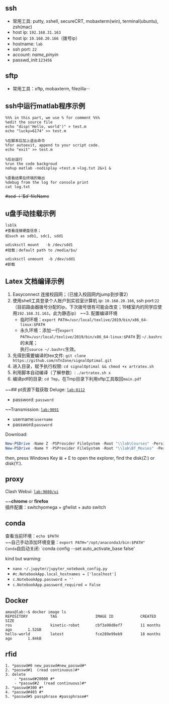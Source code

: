 ## ssh
- 常用工具: putty, xshell, secureCRT, mobaxterm(win), terminal(ubuntu), zsh(mac)
- host ip: `192.168.31.163`
- host ip: `10.168.20.166`（拨号ip）
- hostname: `lab`
- ssh port: `22`
- account: *name_pinyin*
- passwd_init:`123456`

## sftp
- 常用工具：xftp, mobaxterm, filezilla···

## ssh中运行matlab程序示例
```
%%% in this part, we use % for comment %%%
%edit the source file
echo "disp('Hello, world')" > test.m
echo "lucky=6174" >> test.m

%在脚本后加上退出命令
%for autoexit, append to your script code.
echo "exit" >> test.m 

%后台运行
%run the code backgroud
nohup matlab -nodisplay <test.m >log.txt 2&>1 &

%查看结果在终端的输出
%debug from the log for console print
cat log.txt
```
~~#sed -i '$d' fileName~~

## u盘手动挂载示例
```
lsblk 
#查看连接硬盘信息；
如such as sdb1, sdc1, sdd1

udisksctl mount   -b /dev/sdd1  
#挂载；default path to /media/$u/

udisksctl unmount  -b /dev/sdd1
#卸载
```

## Latex 文档编译示例
1. Easyconnect 连接校园网；（已接入校园网内jump到步骤2）
2. 使用shell工具登录个人账户到实验室计算机
ip: `10.168.20.166`, ssh port:`22`
（目前路由器拨号分配的ip，下次拨号很有可能会改变；19楼室内的同学应使用`192.168.31.163`，此为静态ip）
~~3. 配置编译环境
    - 临时环境：`export PATH=/usr/local/texlive/2019/bin/x86_64-linux:$PATH`
    - 永久环境：添加一行`export PATH=/usr/local/texlive/2019/bin/x86_64-linux:$PATH` 到 `~/.bashrc`的末尾；  
               执行`source ~/.bashrc`生效。
4. 先得到需要编译的tex文件: `git clone https://github.com/nTnZone/signalOptimal.git` 
5. 进入目录，赋予执行权限: `cd signalOptimal && chmod +x artratex.sh`
6. 利用脚本自动编译（了解参数）: `./artratex.sh x`
7. 编译pdf的目录: `cd Tmp`，在Tmp目录下利用sftp工具取回`main.pdf`

~~## pt资源下载获取
Deluge: [`lab:8112`](http://lab:8112)
- password: `password`

~~Transmission: [`lab:9091`](http://lab:9091)
- username:`username`
- password:`password`

Download:
```powershell
New-PSDrive -Name Z -PSProvider FileSystem -Root "\\lab\Courses" -Persist -Credential $cre -Scope Global
New-PSDrive -Name Y -PSProvider FileSystem -Root "\\lab\BT_Movies" -Persist -Credential $cre -Scope Global
```
then, press Windows Key &#8862; + E to open the explorer, find the disk(Z:) or disk(Y:).

## proxy
Clash Webui: [`lab:9080/ui`](http://192.168.31.163:9080/ui)

~~**chrome** or **firefox**  
插件配置：switchyomega + gfwlist + auto switch

## conda
查看当前环境：`echo $PATH`  
~~自己手动添加环境变量：`export PATH="/opt/anaconda3/bin:$PATH"`  
`Conda`自启动关闭: `conda config --set auto_activate_base false'

kind but warning:
  - `nano ~/.jupyter/jupyter_notebook_config.py`
  - `#c.NotebookApp.local_hostnames = ['localhost']`
  - `c.NotebookApp.password = ''`
  - `c.NotebookApp.password_required = False`

## Docker
```
amax@lab:~$ docker image ls
REPOSITORY          TAG                 IMAGE ID            CREATED             SIZE
ros                 kinetic-robot       cbf3a98d8ef7        11 months ago       1.52GB
hello-world         latest              fce289e99eb9        18 months ago       1.84kB
```


## rfid
```
1. *passwd#0 new_passwd#new_passwd#*
2. *passwd#1  (read continuous)#*
3. delete
    - *passwd#20000 #*
    - *passwd#2  (read continuous)#*
3. *passwd#300 #*
4. *passwd#403 #*
5. *passwd#5 passphrase #passphrase#*
```
